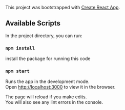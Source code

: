 This project was bootstrapped with [Create React App](https://github.com/facebook/create-react-app).

## Available Scripts

In the project directory, you can run:

### `npm install`

install the package for running this code

### `npm start`

Runs the app in the development mode.<br />
Open [http://localhost:3000](http://localhost:3000) to view it in the browser.

The page will reload if you make edits.<br />
You will also see any lint errors in the console.